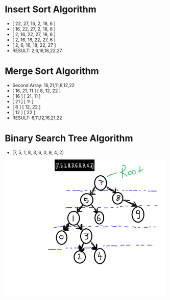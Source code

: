 # Insert Sort Algorithm

- [ 22, 27, 16, 2, 18, 6 ]
- [ 16, 22, 27, 2, 18, 6 ]
- [ 2, 16, 22, 27, 18, 6 ]
- [ 2, 16, 18, 22, 27, 6 ]
- [ 2, 6, 16, 18, 22, 27 ]
- RESULT: 2,6,16,18,22,27

# Merge Sort Algorithm

- Second Array: 16,21,11,8,12,22
- [ 16, 21, 11 ] [ 8, 12, 22 ]
- [ 16 ] [ 21, 11 ]
- [ 21 ] [ 11 ]
- [ 8 ] [ 12, 22 ]
- [ 12 ] [ 22 ]
- RESULT: 8,11,12,16,21,22

# Binary Search Tree Algorithm

- [7, 5, 1, 8, 3, 6, 0, 9, 4, 2]

![img](binarySearchTree.png)
